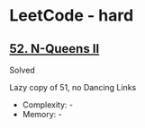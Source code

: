 # LeetCode - hard

## [52. N-Queens II](https://leetcode.com/problems/n-queens-ii)

Solved

Lazy copy of 51, no Dancing Links

* Complexity: -
* Memory: -
